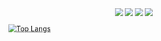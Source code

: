 <div align="center">
    <img src="https://rule34.xxx/counter/0.gif"/>
    <img src="https://rule34.xxx/counter/6.gif"/>
    <img src="https://rule34.xxx/counter/3.gif"/>
    <img src="https://rule34.xxx/counter/9.gif"/>
</div>


[![Top Langs](https://github-readme-stats.vercel.app/api/top-langs/?username=yinmus&layout=compact&langs_count=11)](https://github.com/yinmus)



